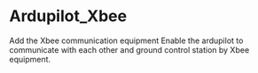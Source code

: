 # Ardupilot_Xbee
Add the Xbee communication equipment
Enable the ardupilot to communicate with each other and ground control station by Xbee equipment.
